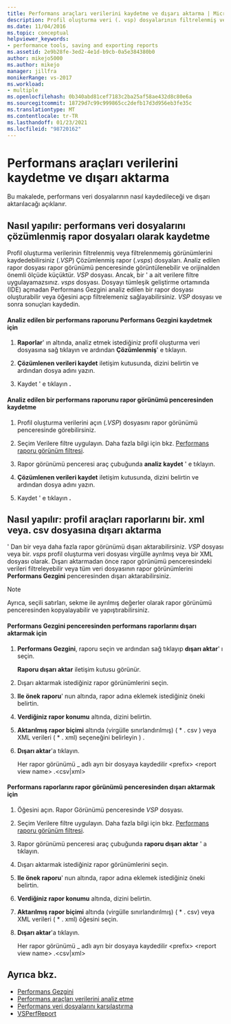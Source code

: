 ```yaml
---
title: Performans araçları verilerini kaydetme ve dışarı aktarma | Microsoft Docs
description: Profil oluşturma veri (. vsp) dosyalarının filtrelenmiş veya filtrelenmemiş görünümlerini çözümlenen rapor (. vsps) dosyaları olarak nasıl kaydedebileceğinizi öğrenin.
ms.date: 11/04/2016
ms.topic: conceptual
helpviewer_keywords:
- performance tools, saving and exporting reports
ms.assetid: 2e9b28fe-3ed2-4e1d-b9cb-0a5e384380b0
author: mikejo5000
ms.author: mikejo
manager: jillfra
monikerRange: vs-2017
ms.workload:
- multiple
ms.openlocfilehash: 0b340abd81cef7183c2ba25af58ae432d8c80e6a
ms.sourcegitcommit: 18729d7c99c999865cc2defb17d3d956eb3fe35c
ms.translationtype: MT
ms.contentlocale: tr-TR
ms.lasthandoff: 01/23/2021
ms.locfileid: "98720162"
---
```

# <a name="save-and-export-performance-tools-data"></a>Performans araçları verilerini kaydetme ve dışarı aktarma
Bu makalede, performans veri dosyalarının nasıl kaydedileceği ve dışarı aktarılacağı açıklanır.

## <a name="how-to-save-performance-data-files-as-analyzed-report-files"></a>Nasıl yapılır: performans veri dosyalarını çözümlenmiş rapor dosyaları olarak kaydetme
 Profil oluşturma verilerinin filtrelenmiş veya filtrelenmemiş görünümlerini kaydedebilirsiniz (.*VSP*) Çözümlenmiş rapor (.*vsps*) dosyaları. Analiz edilen rapor dosyası rapor görünümü penceresinde görüntülenebilir ve orijinalden önemli ölçüde küçüktür. *VSP* dosyası. Ancak, bir ' a ait verilere filtre uygulayamazsınız. *vsps* dosyası. Dosyayı tümleşik geliştirme ortamında (IDE) açmadan Performans Gezgini analiz edilen bir rapor dosyası oluşturabilir veya öğesini açıp filtrelemeniz sağlayabilirsiniz. *VSP* dosyası ve sonra sonuçları kaydedin.

#### <a name="to-save-an-analyzed-performance-report-from-the-performance-explorer"></a>Analiz edilen bir performans raporunu Performans Gezgini kaydetmek için

1. **Raporlar**' ın altında, analiz etmek istediğiniz profil oluşturma veri dosyasına sağ tıklayın ve ardından **Çözümlenmiş**' e tıklayın.

2. **Çözümlenen verileri kaydet** iletişim kutusunda, dizini belirtin ve ardından dosya adını yazın.

3. Kaydet ' e tıklayın **.**

#### <a name="to-save-an-analyzed-performance-report-from-the-report-view-window"></a>Analiz edilen bir performans raporunu rapor görünümü penceresinden kaydetme

1. Profil oluşturma verilerini açın (.*VSP*) dosyasını rapor görünümü penceresinde görebilirsiniz.

2. Seçim Verilere filtre uygulayın. Daha fazla bilgi için bkz. [Performans raporu görünüm filtresi](../profiling/performance-report-view-filter.md).

3. Rapor görünümü penceresi araç çubuğunda **analiz kaydet** ' e tıklayın.

4. **Çözümlenen verileri kaydet** iletişim kutusunda, dizini belirtin ve ardından dosya adını yazın.

5. Kaydet ' e tıklayın **.**

## <a name="how-to-export-profiling-tools-reports-to-an-xml-or-csv-file"></a>Nasıl yapılır: profil araçları raporlarını bir. xml veya. csv dosyasına dışarı aktarma
 ' Dan bir veya daha fazla rapor görünümü dışarı aktarabilirsiniz. *VSP* dosyası veya bir. *vsps* profil oluşturma veri dosyası virgülle ayrılmış veya bir XML dosyası olarak. Dışarı aktarmadan önce rapor görünümü penceresindeki verileri filtreleyebilir veya tüm veri dosyasının rapor görünümlerini **Performans Gezgini** penceresinden dışarı aktarabilirsiniz.

> [!NOTE]
> Ayrıca, seçili satırları, sekme ile ayrılmış değerler olarak rapor görünümü penceresinden kopyalayabilir ve yapıştırabilirsiniz.

#### <a name="to-export-performance-reports-from-the-performance-explorer-window"></a>Performans Gezgini penceresinden performans raporlarını dışarı aktarmak için

1. **Performans Gezgini**, raporu seçin ve ardından sağ tıklayıp **dışarı aktar**' ı seçin.

     **Raporu dışarı aktar** iletişim kutusu görünür.

2. Dışarı aktarmak istediğiniz rapor görünümlerini seçin.

3. **Ile önek raporu**' nun altında, rapor adına eklemek istediğiniz öneki belirtin.

4. **Verdiğiniz rapor konumu** altında, dizini belirtin.

5. **Aktarılmış rapor biçimi** altında (virgülle sınırlandırılmış) ( \* . csv \) veya XML verileri ( \* . xml) seçeneğini belirleyin \) .

6. **Dışarı aktar**'a tıklayın.

     Her rapor görünümü _ adlı ayrı bir dosyaya kaydedilir \<prefix> \<report view name> .\<csv&#124;xml>

#### <a name="to-export-performance-reports-from-the-report-view-window"></a>Performans raporlarını rapor görünümü penceresinden dışarı aktarmak için

1. Öğesini açın. Rapor Görünümü penceresinde *VSP* dosyası.

2. Seçim Verilere filtre uygulayın. Daha fazla bilgi için bkz. [Performans raporu görünüm filtresi](../profiling/performance-report-view-filter.md).

3. Rapor görünümü penceresi araç çubuğunda **raporu dışarı aktar** ' a tıklayın.

4. Dışarı aktarmak istediğiniz rapor görünümlerini seçin.

5. **Ile önek raporu**' nun altında, rapor adına eklemek istediğiniz öneki belirtin.

6. **Verdiğiniz rapor konumu** altında, dizini belirtin.

7. **Aktarılmış rapor biçimi** altında (virgülle sınırlandırılmış) ( \* . csv) veya XML verileri ( \* . xml) öğesini seçin.

8. **Dışarı aktar**'a tıklayın.

     Her rapor görünümü _ adlı ayrı bir dosyaya kaydedilir \<prefix> \<report view name> .\<csv&#124;xml>

## <a name="see-also"></a>Ayrıca bkz.
- [Performans Gezgini](../profiling/performance-explorer.md)
- [Performans araçları verilerini analiz etme](../profiling/analyzing-performance-tools-data.md)
- [Performans veri dosyalarını karşılaştırma](../profiling/comparing-performance-data-files.md)
- [VSPerfReport](../profiling/vsperfreport.md)
